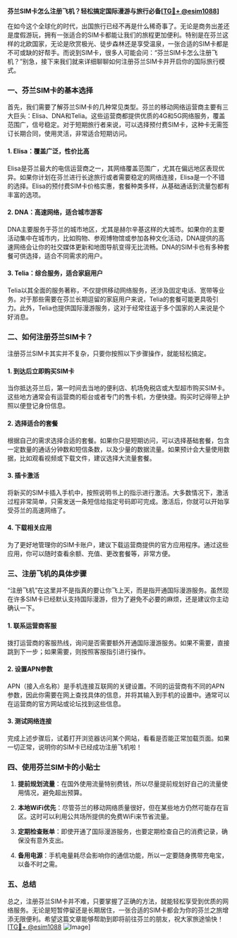 **芬兰SIM卡怎么注册飞机？轻松搞定国际漫游与旅行必备[[TG💪+ @esim1088](https://t.me/s/esim1088)]**

在如今这个全球化的时代，出国旅行已经不再是什么稀奇事了。无论是商务出差还是度假游玩，拥有一张适合的SIM卡都能让我们的旅程更加便利。特别是在芬兰这样的北欧国家，无论是欣赏极光、徒步森林还是享受温泉，一张合适的SIM卡都是不可或缺的好帮手。而说到SIM卡，很多人可能会问：“芬兰SIM卡怎么注册飞机？”别急，接下来我们就来详细聊聊如何注册芬兰SIM卡并开启你的国际旅行模式。

### 一、芬兰SIM卡的基本选择

首先，我们需要了解芬兰SIM卡的几种常见类型。芬兰的移动网络运营商主要有三大巨头：Elisa、DNA和Telia。这些运营商都提供优质的4G和5G网络服务，覆盖范围广，信号稳定。对于短期旅行者来说，可以选择预付费SIM卡，这种卡无需签订长期合同，使用灵活，非常适合短期访问。

#### 1. Elisa：覆盖广泛，性价比高
Elisa是芬兰最大的电信运营商之一，其网络覆盖范围广，尤其在偏远地区表现优异。如果你计划在芬兰进行长途旅行或者需要稳定的网络连接，Elisa是一个不错的选择。Elisa的预付费SIM卡价格实惠，套餐种类多样，从基础通话到流量包都有丰富的选项。

#### 2. DNA：高速网络，适合城市游客
DNA主要服务于芬兰的城市地区，尤其是赫尔辛基这样的大城市。如果你的主要活动集中在城市内，比如购物、参观博物馆或参加各种文化活动，DNA提供的高速网络会让你的社交媒体更新和地图导航变得无比流畅。DNA的SIM卡也有多种套餐可供选择，适合不同需求的用户。

#### 3. Telia：综合服务，适合家庭用户
Telia以其全面的服务著称，不仅提供移动网络服务，还涉及固定电话、宽带等业务。对于那些需要在芬兰长期逗留的家庭用户来说，Telia的套餐可能更具吸引力。此外，Telia也提供国际漫游服务，这对于经常往返于多个国家的人来说是个好消息。

### 二、如何注册芬兰SIM卡？

注册芬兰SIM卡其实并不复杂，只要你按照以下步骤操作，就能轻松搞定。

#### 1. 到达后立即购买SIM卡
当你抵达芬兰后，第一时间去当地的便利店、机场免税店或大型超市购买SIM卡。这些地方通常会有运营商的柜台或者专门的售卡机，方便快捷。购买时记得带上护照以便登记身份信息。

#### 2. 选择适合的套餐
根据自己的需求选择合适的套餐。如果你只是短期访问，可以选择基础套餐，包含一定数量的通话分钟数和短信条数，以及少量的数据流量。如果预计会大量使用数据，比如观看视频或下载文件，建议选择大流量套餐。

#### 3. 插卡激活
将新买的SIM卡插入手机中，按照说明书上的指示进行激活。大多数情况下，激活过程非常简单，只需发送一条短信给指定号码即可完成。激活后，你就可以开始享受芬兰的高速网络了。

#### 4. 下载相关应用
为了更好地管理你的SIM卡账户，建议下载运营商提供的官方应用程序。通过这些应用，你可以随时查看余额、充值、更改套餐等，非常方便。

### 三、注册飞机的具体步骤

“注册飞机”在这里并不是指真的要让你飞上天，而是指开通国际漫游服务。虽然现在许多SIM卡已经默认支持国际漫游，但为了避免不必要的麻烦，还是建议你主动确认一下。

#### 1. 联系运营商客服
拨打运营商的客服热线，询问是否需要额外开通国际漫游服务。如果不需要，直接跳到下一步；如果需要，则按照客服指引进行操作。

#### 2. 设置APN参数
APN（接入点名称）是手机连接互联网的关键设置。不同的运营商有不同的APN参数，因此你需要在网上查找具体的信息，并将其输入到手机的设置中。通常可以在运营商的官方网站或论坛找到这些信息。

#### 3. 测试网络连接
完成上述步骤后，试着打开浏览器访问某个网站，看看是否能正常加载页面。如果一切正常，说明你的SIM卡已经成功注册飞机啦！

### 四、使用芬兰SIM卡的小贴士

1. **提前规划流量**：在国外使用流量特别费钱，所以尽量提前规划好自己的流量使用情况，避免超出预算。
   
2. **本地WiFi优先**：尽管芬兰的移动网络质量很好，但在某些地方仍然可能存在盲区。这时可以利用公共场所提供的免费WiFi来节省流量。

3. **定期检查账单**：即使开通了国际漫游服务，也要定期检查自己的消费记录，确保没有意外支出。

4. **备用电源**：手机电量耗尽会影响你的通信功能，所以一定要随身携带充电宝，以备不时之需。

### 五、总结

总之，注册芬兰SIM卡并不难，只要掌握了正确的方法，就能轻松享受到优质的网络服务。无论是短暂停留还是长期居住，一张合适的SIM卡都会为你的芬兰之旅增添无限便利。希望这篇文章能够帮助到即将前往芬兰的朋友，祝大家旅途愉快！[[TG💪+ @esim1088](https://t.me/s/esim1088) ![Image](https://i.postimg.cc/4NQfJmqS/Snipaste-2025-05-13-00-14-12.png)]